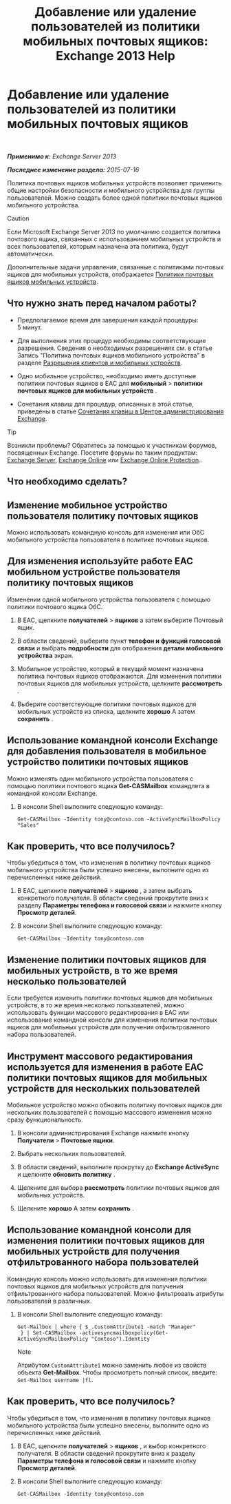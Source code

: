 ﻿---
title: 'Добавление или удаление пользователей из политики мобильных почтовых ящиков: Exchange 2013 Help'
TOCTitle: Добавление или удаление пользователей из политики мобильных почтовых ящиков
ms:assetid: 4ca8e395-c074-4165-b788-16fae3e2ccab
ms:mtpsurl: https://technet.microsoft.com/ru-ru/library/Aa997929(v=EXCHG.150)
ms:contentKeyID: 50488058
ms.date: 04/30/2018
mtps_version: v=EXCHG.150
ms.translationtype: HT
---

# Добавление или удаление пользователей из политики мобильных почтовых ящиков

 

_**Применимо к:** Exchange Server 2013_

_**Последнее изменение раздела:** 2015-07-16_

Политика почтовых ящиков мобильных устройств позволяет применить общие настройки безопасности и мобильного устройства для группы пользователей. Можно создать более одной политики почтовых ящиков мобильного устройства.

> [!CAUTION]  
> Если Microsoft Exchange Server 2013 по умолчанию создается политика почтового ящика, связанных с использованием мобильных устройств и всех пользователей, которым назначена эта политика, будут автоматически.


Дополнительные задачи управления, связанные с политиками почтовых ящиков для мобильных устройств, отображается [Политики почтовых ящиков мобильных устройств](mobile-device-mailbox-policies-exchange-2013-help.md).

## Что нужно знать перед началом работы?

  - Предполагаемое время для завершения каждой процедуры: 5 минут.

  - Для выполнения этих процедур необходимы соответствующие разрешения. Сведения о необходимых разрешениях см. в статье Запись "Политика почтовых ящиков мобильного устройства" в разделе [Разрешения клиентов и мобильных устройств](clients-and-mobile-devices-permissions-exchange-2013-help.md).

  - Одно мобильное устройство, необходимо иметь доступные политики почтовых ящиков в EAC для **мобильный** \> **политики почтовых ящиков для мобильных устройств** .

  - Сочетания клавиш для процедур, описанных в этой статье, приведены в статье [Сочетания клавиш в Центре администрирования Exchange](keyboard-shortcuts-in-the-exchange-admin-center-exchange-online-protection-help.md).

> [!TIP]  
> Возникли проблемы? Обратитесь за помощью к участникам форумов, посвященных Exchange. Посетите форумы по таким продуктам: <a href="https://go.microsoft.com/fwlink/p/?linkid=60612">Exchange Server</a>, <a href="https://go.microsoft.com/fwlink/p/?linkid=267542">Exchange Online</a> или <a href="https://go.microsoft.com/fwlink/p/?linkid=285351">Exchange Online Protection</a>..


## Что необходимо сделать?

## Изменение мобильное устройство пользователя политику почтовых ящиков

Можно использовать командную консоль для изменения или ОбС мобильного устройства пользователя в политике почтовых ящиков.

## Для изменения используйте работе EAC мобильном устройстве пользователя политику почтовых ящиков

Изменении одной мобильного устройства пользователя с помощью политики почтового ящика ОбС.

1.  В EAC, щелкните **получателей** \> **ящиков** а затем выберите Почтовый ящик.

2.  В области сведений, выберите пункт **телефон и функций голосовой связи** и выбрать **подробности** для отображения **детали мобильного устройства** экран.

3.  Мобильное устройство, который в текущий момент назначена политика почтовых ящиков отображаются. Для изменения политики почтовых ящиков для мобильных устройств, щелкните **рассмотреть** .

4.  Выберите соответствующие политики почтовых ящиков для мобильных устройств из списка, щелкните **хорошо** А затем **сохранить** .

## Использование командной консоли Exchange для добавления пользователя в мобильное устройство политики почтовых ящиков

Можно изменять один мобильного устройства пользователя с помощью политики почтового ящика **Get-CASMailbox** командлета в командной консоли Exchange.

1.  В консоли Shell выполните следующую команду:
    
        Get-CASMailbox -Identity tony@contoso.com -ActiveSyncMailboxPolicy "Sales" 

## Как проверить, что все получилось?

Чтобы убедиться в том, что изменения в политику почтовых ящиков мобильного устройства были успешно внесены, выполните одно из перечисленных ниже действий.

1.  В EAC, щелкните **получателей** \> **ящиков** , а затем выбрать конкретного получателя. В области сведений прокрутите вниз к разделу **Параметры телефона и голосовой связи** и нажмите кнопку **Просмотр деталей**.

2.  В консоли Shell выполните следующую команду:
    
        Get-CASMailbox -Identity tony@contoso.com 

## Изменение политики почтовых ящиков для мобильных устройств, в то же время несколько пользователей

Если требуется изменить политики почтовых ящиков для мобильных устройств, в то же время несколько пользователей, можно использовать функции массового редактирования в EAC или использование командной консоли для изменения политики почтовых ящиков для мобильных устройств для получения отфильтрованного набора пользователей.

## Инструмент массового редактирования используется для изменения в работе EAC политики почтовых ящиков для мобильных устройств для нескольких пользователей

Мобильное устройство можно обновить политику почтовых ящиков для нескольких пользователей с помощью массового изменения можно сразу функциональность.

1.  В консоли администрирования Exchange нажмите кнопку **Получатели** \> **Почтовые ящики**.

2.  Выбрать нескольких пользователей.

3.  В области сведений, выполните прокрутку до **Exchange ActiveSync** и щелкните **обновить политику** .

4.  Щелкните для выбора **рассмотреть** политики почтовых ящиков для мобильных устройств.

5.  Щелкните **хорошо** А затем **сохранить** .

## Использование командной консоли для изменения политики почтовых ящиков для мобильных устройств для получения отфильтрованного набора пользователей

Командную консоль можно использовать для изменения политики почтовых ящиков для мобильных устройств для получения отфильтрованного набора пользователей. Можно фильтровать атрибуты пользователей в различных.

1.  В консоли Shell выполните следующую команду:
    
        Get-Mailbox | where { $_.CustomAttribute1 -match "Manager"
         } | Set-CASMailbox -activesyncmailboxpolicy(Get-ActiveSyncMailboxPolicy "Contoso").Identity
    
    > [!NOTE]  
    > Атрибутом <code>CustomAttribute1</code> можно заменить любое из свойств объекта <strong>Get-Mailbox</strong>. Чтобы просмотреть полный список, введите: <code>Get-Mailbox username |fl</code>.


## Как проверить, что все получилось?

Чтобы убедиться в том, что изменения в политику почтовых ящиков мобильного устройства были успешно внесены, выполните одно из перечисленных ниже действий.

1.  В EAC, щелкните **получателей** \> **ящиков** , и выбор конкретного получателя. В области сведений прокрутите вниз к разделу **Параметры телефона и голосовой связи** и нажмите кнопку **Просмотр деталей**.

2.  В консоли Shell выполните следующую команду:
    
        Get-CASMailbox -Identity tony@contoso.com

